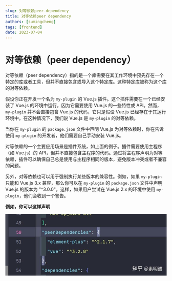 ```yaml
---
slug: 对等依赖peer-dependency
title: 对等依赖peer dependency
authors: [sumingcheng]
tags: [frontend]
date: 2023-07-04
---
```


# 对等依赖（peer dependency）

对等依赖（peer dependency）指的是一个库需要在其工作环境中预先存在一个特定的库或者工具，但并不直接包含或导入这个特定库。这种特定库被称为这个库的对等依赖。

假设你正在开发一个名为 `my-plugin` 的 Vue.js 插件。这个插件需要在一个已经安装了 Vue.js 的环境中运行，因为它需要使用 Vue.js 的一些特性或 API。然而，`my-plugin` 并不会直接包含 Vue.js 的代码，它只是假设 Vue.js 已经存在于其运行环境中。在这种情况下，我们说 Vue.js 是 `my-plugin` 的对等依赖。

当你在 `my-plugin` 的 `package.json` 文件中声明 Vue.js 为对等依赖时，你在告诉使用 `my-plugin` 的开发者，他们需要自己手动安装 Vue.js。

对等依赖的一个主要应用场景是插件系统，如上面的例子。插件需要使用主程序（如 Vue.js）的 API，但并不直接包含主程序的代码。通过将主程序声明为对等依赖，插件可以确保自己总是使用与主程序相同的版本，避免版本冲突或者不兼容的问题。

另外，对等依赖也可以用于强制执行某些版本的兼容性。例如，如果 `my-plugin` 只能和 Vue.js 3.x 兼容，那么你可以在 `my-plugin` 的 `package.json` 文件中声明 Vue.js 的版本为 "^3.0.0"。这样，如果用户尝试在 Vue.js 2.x 的环境中使用 `my-plugin`，他们会收到一个警告。

**例如，你可以这样声明**

![5000b9e047739b1338ba0661f58072e3](../image/5000b9e047739b1338ba0661f58072e3.jpg)
